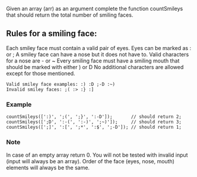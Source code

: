 Given an array (arr) as an argument complete the function countSmileys that should return the total number of smiling faces.

## Rules for a smiling face:

Each smiley face must contain a valid pair of eyes. Eyes can be marked as : or ;
A smiley face can have a nose but it does not have to. Valid characters for a nose are - or ~
Every smiling face must have a smiling mouth that should be marked with either ) or D
No additional characters are allowed except for those mentioned.

```
Valid smiley face examples: :) :D ;-D :~)
Invalid smiley faces: ;( :> :} :]
```

### Example
```
countSmileys([':)', ';(', ';}', ':-D']);       // should return 2;
countSmileys([';D', ':-(', ':-)', ';~)']);     // should return 3;
countSmileys([';]', ':[', ';*', ':$', ';-D']); // should return 1;
```

### Note
In case of an empty array return 0. You will not be tested with invalid input (input will always be an array). Order of the face (eyes, nose, mouth) elements will always be the same.